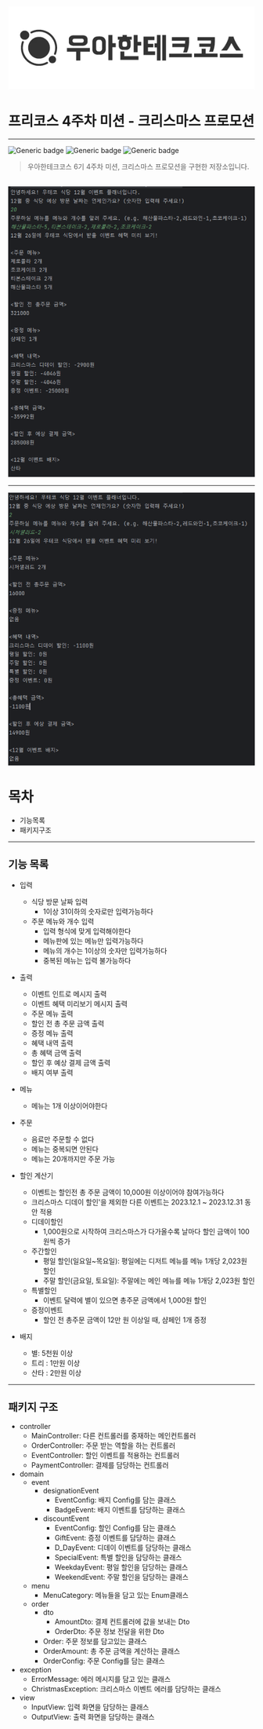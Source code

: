 <p align="center">
    <img src="./logo.png" alt="우아한테크코스" width="800px">
</p>

# 프리코스 4주차 미션 - 크리스마스 프로모션

---

![Generic badge](https://img.shields.io/badge/precourse-week4-green.svg)
![Generic badge](https://img.shields.io/badge/test-4_passed-blue.svg)
![Generic badge](https://img.shields.io/badge/version-1.0.1-brightgreen.svg)

> 우아한테크코스 6기 4주차 미션, 크리스마스 프로모션을 구현한 저장소입니다.

<br>

<img src="operation1.png">

---

<img src="operation2.png">

# 목차
- 기능목록
- 패키지구조
---

## 기능 목록

- 입력
  - 식당 방문 날짜 입력
    - 1이상 31이하의 숫자로만 입력가능하다
  - 주문 메뉴와 개수 입력
    - 입력 형식에 맞게 입력해야한다
    - 메뉴판에 있는 메뉴만 입력가능하다
    - 메뉴의 개수는 1이상의 숫자만 입력가능하다
    - 중복된 메뉴는 입력 불가능하다
  
- 출력
  - 이벤트 인트로 메시지 출력
  - 이벤트 혜택 미리보기 메시지 출력
  - 주문 메뉴 출력
  - 할인 전 총 주문 금액 출력
  - 증정 메뉴 출력
  - 혜택 내역 출력
  - 총 혜택 금액 출력
  - 할인 후 예상 결제 금액 출력
  - 배지 여부 출력

- 메뉴
  - 메뉴는 1개 이상이어야한다
- 주문
  - 음료만 주문할 수 없다
  - 메뉴는 중복되면 안된다
  - 메뉴는 20개까지만 주문 가능
- 할인 계산기
  - 이벤트는 할인전 총 주문 금액이 10,000원 이상이어야 참여가능하다
  - 크리스마스 디데이 할인'을 제외한 다른 이벤트는 2023.12.1 ~ 2023.12.31 동안 적용
  - 디데이할인
    - 1,000원으로 시작하여 크리스마스가 다가올수록 날마다 할인 금액이 100원씩 증가
  - 주간할인
    - 평일 할인(일요일~목요일): 평일에는 디저트 메뉴를 메뉴 1개당 2,023원 할인
    - 주말 할인(금요일, 토요일): 주말에는 메인 메뉴를 메뉴 1개당 2,023원 할인
  - 특별할인
    - 이벤트 달력에 별이 있으면 총주문 금액에서 1,000원 할인
  - 증정이벤트
    - 할인 전 총주문 금액이 12만 원 이상일 때, 샴페인 1개 증정
    
- 배지
  - 별: 5천원 이상
  - 트리 : 1만원 이상
  - 산타 : 2만원 이상
  
---

## 패키지 구조
- controller
  - MainController: 다른 컨트롤러를 중재하는 메인컨트롤러
  - OrderController: 주문 받는 역할을 하는 컨트롤러
  - EventController: 할인 이벤트를 적용하는 컨트롤러
  - PaymentController: 결제를 담당하는 컨트롤러
- domain
  - event
    - designationEvent
      - EventConfig: 배지 Config를 담는 클래스
      - BadgeEvent: 배지 이벤트를 담당하는 클래스
    - discountEvent
      - EventConfig: 할인 Config를 담는 클래스
      - GiftEvent: 증정 이벤트를 담당하는 클래스
      - D_DayEvent: 디데이 이벤트를 담당하는 클래스
      - SpecialEvent: 특별 할인을 담당하는 클래스
      - WeekdayEvent: 평일 할인을 담당하는 클래스
      - WeekendEvent: 주말 할인을 담당하는 클래스
  - menu
    - MenuCategory: 메뉴들을 담고 있는 Enum클래스
  - order
    - dto
      - AmountDto: 결제 컨트롤러에 값을 보내는 Dto
      - OrderDto: 주문 정보 전달을 위한 Dto
    - Order: 주문 정보를 담고있는 클래스
    - OrderAmount: 총 주문 금액을 계산하는 클래스
    - OrderConfig: 주문 Config를 담는 클래스
- exception
  - ErrorMessage: 에러 메시지를 담고 있는 클래스
  - ChristmasException: 크리스마스 이벤트 에러를 담당하는 클래스
- view
  - InputView: 입력 화면을 담당하는 클래스
  - OutputView: 출력 화면을 담당하는 클래스